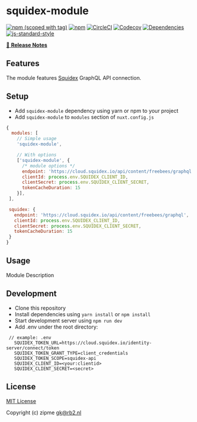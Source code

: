 # squidex-module
[![npm (scoped with tag)](https://img.shields.io/npm/v/squidex-module/latest.svg?style=flat-square)](https://npmjs.com/package/squidex-module)
[![npm](https://img.shields.io/npm/dt/squidex-module.svg?style=flat-square)](https://npmjs.com/package/squidex-module)
[![CircleCI](https://img.shields.io/circleci/project/github/rb2-bv/squidex.svg?style=flat-square)](https://circleci.com/gh/rb2-bv/squidex)
[![Codecov](https://img.shields.io/codecov/c/github/rb2-bv/squidex.svg?style=flat-square)](https://codecov.io/gh/rb2-bv/squidex)
[![Dependencies](https://david-dm.org/rb2-bv/squidex/status.svg?style=flat-square)](https://david-dm.org/rb2-bv/squidex)
[![js-standard-style](https://img.shields.io/badge/code_style-standard-brightgreen.svg?style=flat-square)](http://standardjs.com)

> 

[📖 **Release Notes**](./CHANGELOG.md)

## Features

The module features [Squidex](https://squidex.io/) GraphQL API connection.

## Setup
- Add `squidex-module` dependency using yarn or npm to your project
- Add `squidex-module` to `modules` section of `nuxt.config.js`

```js
{
  modules: [
    // Simple usage
    'squidex-module',

    // With options
    ['squidex-module', { 
      /* module options */ 
      endpoint: 'https://cloud.squidex.io/api/content/freebees/graphql',
      clientId: process.env.SQUIDEX_CLIENT_ID,
      clientSecret: process.env.SQUIDEX_CLIENT_SECRET,
      tokenCacheDuration: 15
    }],
 ],

 squidex: {
   endpoint: 'https://cloud.squidex.io/api/content/freebees/graphql',
   clientId: process.env.SQUIDEX_CLIENT_ID,
   clientSecret: process.env.SQUIDEX_CLIENT_SECRET,
   tokenCacheDuration: 15
 }
}
```

## Usage

Module Description

## Development

- Clone this repository
- Install dependencies using `yarn install` or `npm install`
- Start development server using `npm run dev`
- Add .env under the root directory:
 ```
  // example: .env
    SQUIDEX_TOKEN_URL=https://cloud.squidex.io/identity-server/connect/token
    SQUIDEX_TOKEN_GRANT_TYPE=client_credentials
    SQUIDEX_TOKEN_SCOPE=squidex-api
    SQUIDEX_CLIENT_ID=<your:clientid>
    SQUIDEX_CLIENT_SECRET=<secret>
 ```

## License

[MIT License](./LICENSE)

Copyright (c) zipme <gk@rb2.nl>
